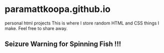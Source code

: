 # paramattkoopa.github.io
personal html projects
This is where I store random HTML and CSS things I make.
Feel free to share away.
## Seizure Warning for Spinning Fish !!!
